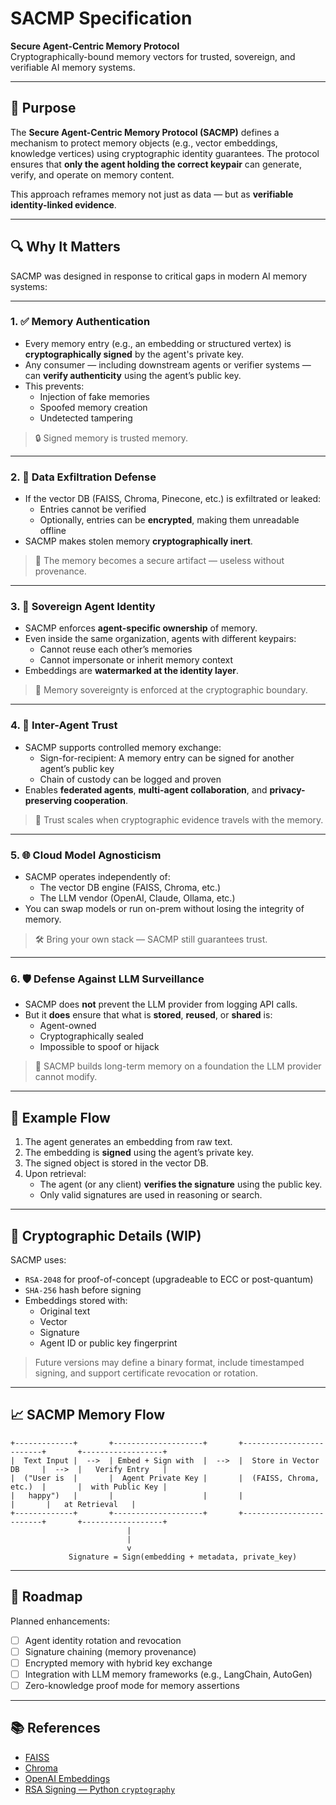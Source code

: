 # SACMP Specification

**Secure Agent-Centric Memory Protocol**  
Cryptographically-bound memory vectors for trusted, sovereign, and verifiable AI memory systems.

---

## 📌 Purpose

The **Secure Agent-Centric Memory Protocol (SACMP)** defines a mechanism to protect memory objects (e.g., vector embeddings, knowledge vertices) using cryptographic identity guarantees. The protocol ensures that **only the agent holding the correct keypair** can generate, verify, and operate on memory content.

This approach reframes memory not just as data — but as **verifiable identity-linked evidence**.

---

## 🔍 Why It Matters

SACMP was designed in response to critical gaps in modern AI memory systems:

---

### 1. ✅ Memory Authentication

- Every memory entry (e.g., an embedding or structured vertex) is **cryptographically signed** by the agent's private key.
- Any consumer — including downstream agents or verifier systems — can **verify authenticity** using the agent’s public key.
- This prevents:
  - Injection of fake memories
  - Spoofed memory creation
  - Undetected tampering

> 🔒 Signed memory is trusted memory.

---

### 2. 🔐 Data Exfiltration Defense

- If the vector DB (FAISS, Chroma, Pinecone, etc.) is exfiltrated or leaked:
  - Entries cannot be verified
  - Optionally, entries can be **encrypted**, making them unreadable offline
- SACMP makes stolen memory **cryptographically inert**.

> 🧬 The memory becomes a secure artifact — useless without provenance.

---

### 3. 🧠 Sovereign Agent Identity

- SACMP enforces **agent-specific ownership** of memory.
- Even inside the same organization, agents with different keypairs:
  - Cannot reuse each other’s memories
  - Cannot impersonate or inherit memory context
- Embeddings are **watermarked at the identity layer**.

> 🎯 Memory sovereignty is enforced at the cryptographic boundary.

---

### 4. 🤝 Inter-Agent Trust

- SACMP supports controlled memory exchange:
  - Sign-for-recipient: A memory entry can be signed for another agent’s public key
  - Chain of custody can be logged and proven
- Enables **federated agents**, **multi-agent collaboration**, and **privacy-preserving cooperation**.

> 🧩 Trust scales when cryptographic evidence travels with the memory.

---

### 5. 🌐 Cloud Model Agnosticism

- SACMP operates independently of:
  - The vector DB engine (FAISS, Chroma, etc.)
  - The LLM vendor (OpenAI, Claude, Ollama, etc.)
- You can swap models or run on-prem without losing the integrity of memory.

> 🛠️ Bring your own stack — SACMP still guarantees trust.

---

### 6. 🛡️ Defense Against LLM Surveillance

- SACMP does **not** prevent the LLM provider from logging API calls.
- But it **does** ensure that what is **stored**, **reused**, or **shared** is:
  - Agent-owned
  - Cryptographically sealed
  - Impossible to spoof or hijack

> 🧱 SACMP builds long-term memory on a foundation the LLM provider cannot modify.

---

## 📂 Example Flow

1. The agent generates an embedding from raw text.
2. The embedding is **signed** using the agent’s private key.
3. The signed object is stored in the vector DB.
4. Upon retrieval:
   - The agent (or any client) **verifies the signature** using the public key.
   - Only valid signatures are used in reasoning or search.

---

## 🔐 Cryptographic Details (WIP)

SACMP uses:
- `RSA-2048` for proof-of-concept (upgradeable to ECC or post-quantum)
- `SHA-256` hash before signing
- Embeddings stored with:
  - Original text
  - Vector
  - Signature
  - Agent ID or public key fingerprint

> Future versions may define a binary format, include timestamped signing, and support certificate revocation or rotation.

---

## 📈 SACMP Memory Flow

```text
+-------------+       +--------------------+       +-------------------------+       +------------------+
|  Text Input |  -->  | Embed + Sign with  |  -->  |  Store in Vector DB     |  -->  |   Verify Entry   |
|  ("User is  |       |  Agent Private Key |       |  (FAISS, Chroma, etc.)  |       |  with Public Key |
|   happy")   |       |                    |       |                         |       |   at Retrieval   |
+-------------+       +--------------------+       +-------------------------+       +------------------+
                          |                                           
                          |                                                                              
                          v
             Signature = Sign(embedding + metadata, private_key)
```

---

## 🧭 Roadmap

Planned enhancements:
- [ ] Agent identity rotation and revocation
- [ ] Signature chaining (memory provenance)
- [ ] Encrypted memory with hybrid key exchange
- [ ] Integration with LLM memory frameworks (e.g., LangChain, AutoGen)
- [ ] Zero-knowledge proof mode for memory assertions

---

## 📚 References

- [FAISS](https://github.com/facebookresearch/faiss)
- [Chroma](https://www.trychroma.com/)
- [OpenAI Embeddings](https://platform.openai.com/docs/guides/embeddings)
- [RSA Signing — Python `cryptography`](https://cryptography.io/en/latest/)